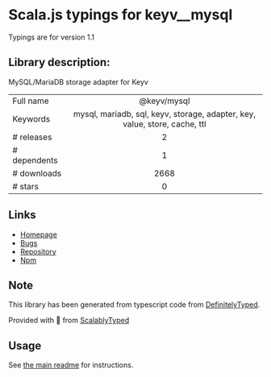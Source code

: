 
# Scala.js typings for keyv__mysql

Typings are for version 1.1

## Library description:
MySQL/MariaDB storage adapter for Keyv

|                    |                 |
| ------------------ | :-------------: |
| Full name          | @keyv/mysql |
| Keywords           | mysql, mariadb, sql, keyv, storage, adapter, key, value, store, cache, ttl |
| # releases         | 2 |
| # dependents       | 1 |
| # downloads        | 2668 |
| # stars            | 0 |

## Links
- [Homepage](https://github.com/lukechilds/keyv-mysql)
- [Bugs](https://github.com/lukechilds/keyv-mysql/issues)
- [Repository](https://github.com/lukechilds/keyv-mysql)
- [Npm](https://www.npmjs.com/package/%40keyv%2Fmysql)
    


## Note
This library has been generated from typescript code from [DefinitelyTyped](https://definitelytyped.org).

Provided with :purple_heart: from [ScalablyTyped](https://github.com/oyvindberg/ScalablyTyped)

## Usage
See [the main readme](../../readme.md) for instructions.


